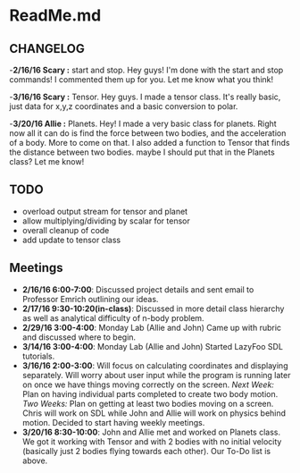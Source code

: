 ReadMe.md
=========

CHANGELOG
---------
-**2/16/16 Scary :** start and stop.  Hey guys!  I'm done with the start and stop commands! I commented them up for you.  Let me know what you think!

-**3/16/16 Scary :** Tensor. Hey guys.  I made a tensor class.  It's really basic, just data for x,y,z coordinates and a basic conversion to polar.

-**3/20/16 Allie :** Planets. Hey! I made a very basic class for planets. Right now all it can do is find the force between two bodies, and the acceleration of a body. More to come on that. I also added a function to Tensor that finds the distance between two bodies. maybe I should put that in the Planets class? Let me know!


TODO
----
- overload output stream for tensor and planet
- allow multiplying/dividing by scalar for tensor
- overall cleanup of code
- add update to tensor class

Meetings
--------
- **2/16/16 6:00-7:00**: Discussed project details and sent email to Professor Emrich outlining our ideas.
- **2/17/16 9:30-10:20(in-class)**: Discussed in more detail class hierarchy as well as analytical difficulty of n-body problem.
- **2/29/16 3:00-4:00**: Monday Lab (Allie and John) Came up with rubric and discussed where to begin.
- **3/14/16 3:00-4:00**: Monday Lab (Allie and John) Started LazyFoo SDL tutorials.
- **3/16/16 2:00-3:00**: Will focus on calculating coordinates and displaying separately. Will worry about user input while the program is running later on once we have things moving correctly on the screen. *Next Week:* Plan on having individual parts completed to create two body motion. *Two Weeks:* Plan on getting at least two bodies moving on a screen. Chris will work on SDL while John and Allie will work on physics behind motion. Decided to start having weekly meetings.
- **3/20/16 8:30-10:00**: John and Allie met and worked on Planets class. We got it working with Tensor and with 2 bodies with no initial velocity (basically just 2 bodies flying towards each other). Our To-Do list is above.